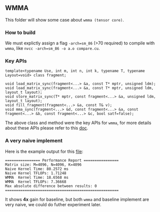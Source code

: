 ## WMMA
This folder will show some case about `wmma (tensor core)`.

### How to build
We must explictly assign a flag `-arch=sm_86` (>70 required) to compile with `wmma`, like `nvcc -arch=sm_86 -o a.o compare.cu`.

### Key APIs
```cuda
template<typename Use, int m, int n, int k, typename T, typename Layout=void> class fragment;

void load_matrix_sync(fragment<...> &a, const T* mptr, unsigned ldm);
void load_matrix_sync(fragment<...> &a, const T* mptr, unsigned ldm, layout_t layout);
void store_matrix_sync(T* mptr, const fragment<...> &a, unsigned ldm, layout_t layout);
void fill_fragment(fragment<...> &a, const T& v);
void mma_sync(fragment<...> &d, const fragment<...> &a, const fragment<...> &b, const fragment<...> &c, bool satf=false);
```

The above class and method were the key APIs for `wmma`, for more details about these APIs please refer to this [doc](https://docs.nvidia.com/cuda/cuda-c-programming-guide/index.html#wmma-description).

### A very naive implement
Here is the example output for this [file](./01-naive-vs-wmma/compare.cu):
```
================ Performance Report ================
Matrix size: M=4096, N=4096, K=4096
Naive Kernel Time: 80.2572 ms
Naive Kernel TFLOPs: 1.71248
WMMA  Kernel Time: 18.6568 ms
WMMA  Kernel TFLOPs: 7.36668
Max absolute difference between results: 0
====================================================
```
It shows **4x** gain for baseline, but both `wmma` and baseline implement are very naive, we could do futher experiment later.